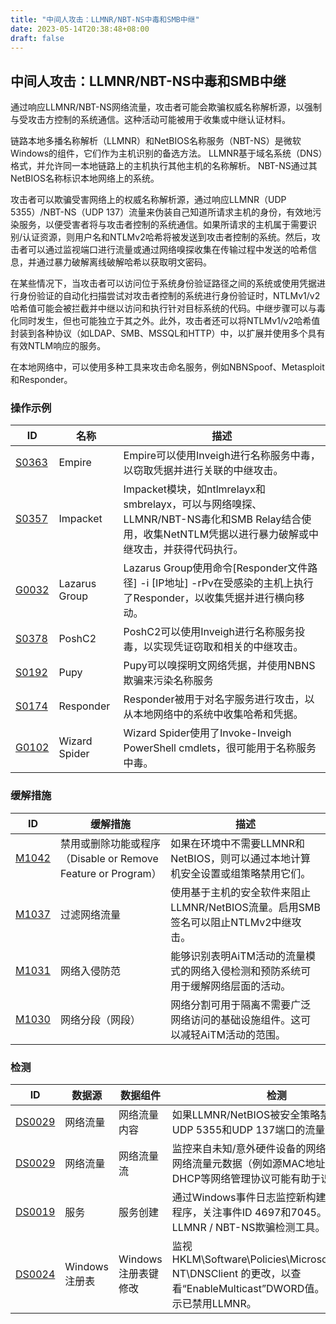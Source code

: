 ```yaml
---
title: "中间人攻击：LLMNR/NBT-NS中毒和SMB中继"
date: 2023-05-14T20:38:48+08:00
draft: false
---
```


## 中间人攻击：LLMNR/NBT-NS中毒和SMB中继
通过响应LLMNR/NBT-NS网络流量，攻击者可能会欺骗权威名称解析源，以强制与受攻击方控制的系统通信。这种活动可能被用于收集或中继认证材料。

链路本地多播名称解析（LLMNR）和NetBIOS名称服务（NBT-NS）是微软Windows的组件，它们作为主机识别的备选方法。 LLMNR基于域名系统（DNS）格式，并允许同一本地链路上的主机执行其他主机的名称解析。 NBT-NS通过其NetBIOS名称标识本地网络上的系统。

攻击者可以欺骗受害网络上的权威名称解析源，通过响应LLMNR（UDP 5355）/NBT-NS（UDP 137）流量来伪装自己知道所请求主机的身份，有效地污染服务，以便受害者将与攻击者控制的系统通信。如果所请求的主机属于需要识别/认证资源，则用户名和NTLMv2哈希将被发送到攻击者控制的系统。然后，攻击者可以通过监视端口进行流量或通过网络嗅探收集在传输过程中发送的哈希信息，并通过暴力破解离线破解哈希以获取明文密码。

在某些情况下，当攻击者可以访问位于系统身份验证路径之间的系统或使用凭据进行身份验证的自动化扫描尝试对攻击者控制的系统进行身份验证时，NTLMv1/v2哈希值可能会被拦截并中继以访问和执行针对目标系统的代码。中继步骤可以与毒化同时发生，但也可能独立于其之外。此外，攻击者还可以将NTLMv1/v2哈希值封装到各种协议（如LDAP、SMB、MSSQL和HTTP）中，以扩展并使用多个具有有效NTLM响应的服务。

在本地网络中，可以使用多种工具来攻击命名服务，例如NBNSpoof、Metasploit和Responder。

### 操作示例

|  ID   | 名称  | 描述|
|  ----  | ----  |----|
| [S0363]()  |  Empire| Empire可以使用Inveigh进行名称服务中毒，以窃取凭据并进行关联的中继攻击。|
| [S0357]()  | 	Impacket |Impacket模块，如ntlmrelayx和smbrelayx，可以与网络嗅探、LLMNR/NBT-NS毒化和SMB Relay结合使用，收集NetNTLM凭据以进行暴力破解或中继攻击，并获得代码执行。|
| [G0032]()  | 	Lazarus Group |Lazarus Group使用命令[Responder文件路径] -i [IP地址] -rPv在受感染的主机上执行了Responder，以收集凭据并进行横向移动。|
| [S0378]()  | 	PoshC2 |PoshC2可以使用Inveigh进行名称服务投毒，以实现凭证窃取和相关的中继攻击。|
| [S0192]()  | 	Pupy |Pupy可以嗅探明文网络凭据，并使用NBNS欺骗来污染名称服务|
| [S0174]()  | 	Responder |Responder被用于对名字服务进行攻击，以从本地网络中的系统中收集哈希和凭据。|
| [G0102]()  | 	Wizard Spider |Wizard Spider使用了Invoke-Inveigh PowerShell cmdlets，很可能用于名称服务中毒。|

### 缓解措施


|  ID   | 缓解措施  | 描述|
|  ----  | ----  |----|
| [M1042]()  |  禁用或删除功能或程序（Disable or Remove Feature or Program）|如果在环境中不需要LLMNR和NetBIOS，则可以通过本地计算机安全设置或组策略禁用它们。|
|[M1037]()|过滤网络流量|使用基于主机的安全软件来阻止LLMNR/NetBIOS流量。启用SMB签名可以阻止NTLMv2中继攻击。|
|[M1031]()|网络入侵防范|能够识别表明AiTM活动的流量模式的网络入侵检测和预防系统可用于缓解网络层面的活动。|
|[M1030]()|网络分段（网段）|网络分割可用于隔离不需要广泛网络访问的基础设施组件。这可以减轻AiTM活动的范围。|


### 检测

|  ID   | 数据源  | 数据组件|检测|
|  ----  | ----  |----|----|
| [DS0029]()  |网络流量|网络流量内容|如果LLMNR/NetBIOS被安全策略禁用，请监视UDP 5355和UDP 137端口的流量。|
|[DS0029]()|网络流量|网络流量流|监控来自未知/意外硬件设备的网络流量。本地网络流量元数据（例如源MAC地址）以及使用DHCP等网络管理协议可能有助于识别硬件。|
|[DS0019]()|服务|服务创建|通过Windows事件日志监控新构建的服务/守护程序，关注事件ID 4697和7045。部署LLMNR / NBT-NS欺骗检测工具。|
|[DS0024]()|Windows注册表|Windows注册表键修改|监视 HKLM\Software\Policies\Microsoft\Windows NT\DNSClient 的更改，以查看“EnableMulticast”DWORD值。 值为“0”表示已禁用LLMNR。|
